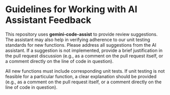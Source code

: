 # Guidelines for Working with AI Assistant Feedback

This repository uses **gemini-code-assist** to provide review suggestions. The assistant may also help in verifying adherence to our unit testing standards for new functions.
Please address all suggestions from the AI assistant. If a suggestion is not implemented, provide a brief justification in the pull request discussion (e.g., as a comment on the pull request itself, or a comment directly on the line of code in question).

All new functions must include corresponding unit tests. If unit testing is not feasible for a particular function, a clear explanation should be provided (e.g., as a comment on the pull request itself, or a comment directly on the line of code in question).
